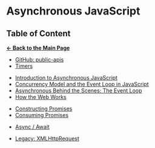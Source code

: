 # Asynchronous JavaScript

## Table of Content

[**&larr; Back to the Main Page**](./../README.md)

- [GitHub: public-apis](https://github.com/public-apis/public-apis)
- [Timers](./timers.md)

<div></div>

- [Introduction to Asynchronous JavaScript](./intro-async.md)
- [Concurrency Model and the Event Loop in JavaScript](./concurrency.md)
- [Asynchronous Behind the Scenes: The Event Loop](./event-loop.md)
- [How the Web Works](how-web-works.md)

<div></div>

- [Constructing Promises](./creating-promises.md)
- [Consuming Promises](./consuming-promises.md)

<div></div>

- [Async / Await](./async-await.md)

<div></div>

- [Legacy: XMLHttpRequest](./xmlhttprequest.md)

<div></div>
